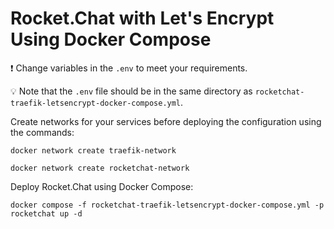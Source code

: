 # Rocket.Chat with Let's Encrypt Using Docker Compose



❗ Change variables in the `.env` to meet your requirements.

💡 Note that the `.env` file should be in the same directory as `rocketchat-traefik-letsencrypt-docker-compose.yml`.

Create networks for your services before deploying the configuration using the commands:

`docker network create traefik-network`

`docker network create rocketchat-network`

Deploy Rocket.Chat using Docker Compose:

`docker compose -f rocketchat-traefik-letsencrypt-docker-compose.yml -p rocketchat up -d`

